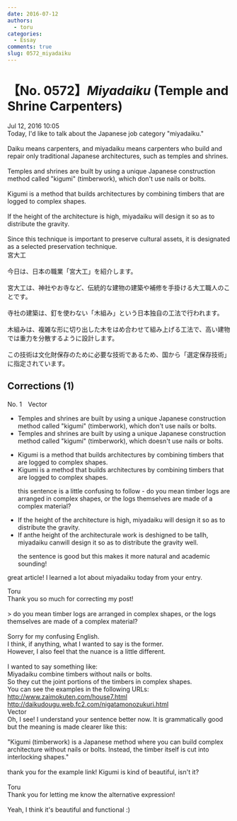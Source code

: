 ```yaml
---
date: 2016-07-12
authors:
  - toru
categories:
  - Essay
comments: true
slug: 0572_miyadaiku
---
```


# 【No. 0572】<strong><em>Miyadaiku</strong></em> (Temple and Shrine Carpenters)
<div class="date">Jul 12, 2016 10:05</div>
<div id="post"><div id="body_show_ori">
Today, I'd like to talk about the Japanese job category "miyadaiku."<br/><br/>Daiku means carpenters, and miyadaiku means carpenters who build and repair only traditional Japanese architectures, such as temples and shrines.<br/><br/>Temples and shrines are built by using a unique Japanese construction method called "kigumi" (timberwork), which don't use nails or bolts.<br/><br/>Kigumi is a method that builds architectures by combining timbers that are logged to complex shapes.<br/><br/>If the height of the architecture is high, miyadaiku will design it so as to distribute the gravity.<br/><br/>Since this technique is important to preserve cultural assets, it is designated as a selected preservation technique.
</div></div>

<!-- more -->

<div id="post_ja"><div id="body_show_mo">
宮大工<br/><br/>今日は、日本の職業「宮大工」を紹介します。<br/><br/>宮大工は、神社やお寺など、伝統的な建物の建築や補修を手掛ける大工職人のことです。<br/><br/>寺社の建築は、釘を使わない「木組み」という日本独自の工法で行われます。<br/><br/>木組みは、複雑な形に切り出した木をはめ合わせて組み上げる工法で、高い建物では重力を分散するように設計します。<br/><br/>この技術は文化財保存のために必要な技術であるため、国から「選定保存技術」に指定されています。
</div></div>

## Corrections (1)
<div id="block"><div class="first_name"> No. 1　<span class="just_name">Vector</span></div><div id="block2">
<ul class="correction_field">
<li class="incorrect">Temples and shrines are built by using a unique Japanese construction method called "kigumi" (timberwork), which don't use nails or bolts.</li>
<li class="corrected correct">
Temples and shrines are built by using a unique Japanese construction method called "kigumi" (timberwork), which do<span class="f_red">es</span>n't use nails or bolts.
</li>
</ul>
<ul class="correction_field">
<li class="incorrect">Kigumi is a method that builds architectures by combining timbers that are logged to complex shapes.</li>
<li class="corrected correct">
Kigumi is a method that builds architectures by combining timbers that are logged to complex shapes.
<p class="correction_comment">this sentence is a little confusing to follow - do you mean timber logs are arranged in complex shapes, or the logs themselves are made of a complex material?</p>
</li>
</ul>
<ul class="correction_field">
<li class="incorrect">If the height of the architecture is high, miyadaiku will design it so as to distribute the gravity.</li>
<li class="corrected correct">
If <span class="f_red">an</span><span class="f_gray"><span class="sline">the</span></span> <span class="f_gray"><span class="sline">height of the </span></span>architectur<span class="f_red">al</span><span class="f_gray"><span class="sline">e</span></span> <span class="f_red">work </span>is <span class="f_red">des</span><span class="f_gray"><span class="sline">h</span></span>ig<span class="f_red">ned to be tall</span><span class="f_gray"><span class="sline">h</span></span>, miyadaiku <span class="f_red">can</span><span class="f_gray"><span class="sline">will</span></span> design it so as to distribute the gravity<span class="f_red"> well</span>.<span class="f_red"> </span>
<p class="correction_comment">the sentence is good but this makes it more natural and academic sounding!</p>
</li>
</ul>
<p class="comment_small">
 great article! I learned a lot about miyadaiku today from your entry.
</p>

</div><div class="name"><span class="just_name">Toru</span><br>
Thank you so much for correcting my post!<br/><br/>&gt; do you mean timber logs are arranged in complex shapes, or the logs themselves are made of a complex material?<br/><br/>Sorry for my confusing English.<br/>I think, if anything, what I wanted to say is the former.<br/>However, I also feel that the nuance is a little different.<br/><br/>I wanted to say something like:<br/>Miyadaiku combine timbers without nails or bolts.<br/>So they cut the joint portions of the timbers in complex shapes.<br/>You can see the examples in the following URLs:<br/><a href="http://www.zaimokuten.com/house7.html" target="_blank">http://www.zaimokuten.com/house7.html</a><br/><a href="http://daikudougu.web.fc2.com/nigatamonozukuri.html" target="_blank">http://daikudougu.web.fc2.com/nigatamonozukuri.html</a>
</div>
<div class="name"><span class="just_name">Vector</span><br>
Oh, I see! I understand your sentence better now. It is grammatically good but the meaning is made clearer like this:<br/><br/>"Kigumi (timberwork) is a Japanese method where you can build complex architecture without nails or bolts. Instead, the timber itself is cut into interlocking shapes." <br/><br/>thank you for the example link! Kigumi is kind of beautiful, isn't it?<br/><br/>
</div>
<div class="name"><span class="just_name">Toru</span><br>
Thank you for letting me know the alternative expression!<br/><br/>Yeah, I think it's beautiful and functional :)
</div>
</div>
